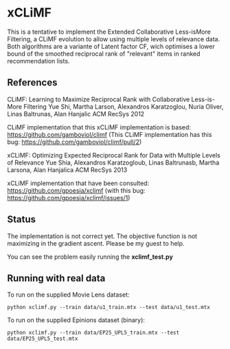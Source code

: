 xCLiMF
======

This is a tentative to implement the Extended Collaborative Less-isMore 
Filtering, a CLiMF evolution to allow using multiple levels of relevance data. 
Both algorithms are a variante of Latent factor CF, wich optimises a lower 
bound of the smoothed reciprocal rank of "relevant" items in ranked 
recommendation lists.

## References

CLiMF: Learning to Maximize Reciprocal Rank with Collaborative Less-is-More Filtering
Yue Shi, Martha Larson, Alexandros Karatzoglou, Nuria Oliver, Linas Baltrunas, Alan Hanjalic
ACM RecSys 2012

CLiMF implementation that this xCLiMF implementation is based: 
https://github.com/gamboviol/climf (This CLiMF implementation has this bug:
https://github.com/gamboviol/climf/pull/2)

xCLiMF: Optimizing Expected Reciprocal Rank for Data with Multiple Levels of Relevance
Yue Shia, Alexandros Karatzogloub, Linas Baltrunasb, Martha Larsona, Alan Hanjalica
ACM RecSys 2013

xCLiMF implementation that have been consulted: 
https://github.com/gpoesia/xclimf (with this bug: 
https://github.com/gpoesia/xclimf/issues/1)

## Status

The implementation is not correct yet. The objective function is not maximizing 
in the gradient ascent. Please be my guest to help.

You can see the problem easily running the **xclimf_test.py**

## Running with real data

To run on the supplied Movie Lens dataset:

    python xclimf.py --train data/u1_train.mtx --test data/u1_test.mtx 

To run on the supplied Epinions dataset (binary):

    python xclimf.py --train data/EP25_UPL5_train.mtx --test data/EP25_UPL5_test.mtx
    
 
